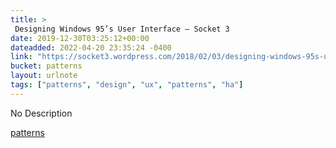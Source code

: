 ```yaml
---
title: > 
 Designing Windows 95’s User Interface – Socket 3
date: 2019-12-30T03:25:12+00:00
dateadded: 2022-04-20 23:35:24 -0400
link: "https://socket3.wordpress.com/2018/02/03/designing-windows-95s-user-interface/"
bucket: patterns
layout: urlnote
tags: ["patterns", "design", "ux", "patterns", "ha"]
--- 
```

No Description
 <!-- end excerpt --> 
<div class='bucket'><a class='internal-link' href='/buckets/patterns'>patterns</a></div> 
